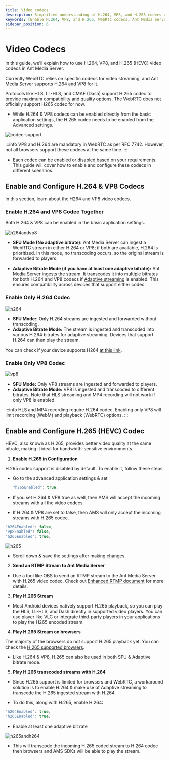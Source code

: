 ```yaml
---
title: Video codecs 
description: Simplified understanding of H.264, VP8, and H.265 codecs used with Ant Media Server. This guide also explains how to enable H.264, VP8, and H.265.
keywords: [Enable H.264, VP8, and H.265, WebRTC codecs, Ant Media Server Documentation, Ant Media Server Tutorials]
sidebar_position: 6
---
```


# Video Codecs

In this guide, we’ll explain how to use H.264, VP8, and H.265 (HEVC) video codecs in Ant Media Server. 

Currently WebRTC relies on specific codecs for video streaming, and Ant Media Server supports H.264 and VP8 for it.

Protocols like HLS, LL-HLS, and CMAF (Dash) support H.265 codec to provide maximum compatibility and quality options. The WebRTC does not officially support H265 codec for now.

- While H.264 & VP8 codecs can be enabled directly from the basic application settings, the H.265 codec needs to be enabled from the Advanced settings.

![codec-support](https://github.com/user-attachments/assets/951a04d9-eaf2-4377-8793-95cced896736)

:::info
VP8 and H.264 are mandatory in WebRTC as per RFC 7742. However, not all browsers support these codecs at the same time.
:::

- Each codec can be enabled or disabled based on your requirements. This guide will cover how to enable and configure these codecs in different scenarios.

## Enable and Configure H.264 & VP8 Codecs

In this section, learn about the H264 and VP8 video codecs.

### Enable H.264 and VP8 Codec Together

Both H.264 & VP8 can be enabled in the basic application settings.

![h264andvp8](https://github.com/user-attachments/assets/37123332-5f07-4350-ac11-09b64a433cb2)

- **SFU Mode (No adaptive bitrate):** Ant Media Server can ingest a WebRTC stream in either H.264 or VP8; if both are available, H.264 is prioritized. In this mode, no transcoding occurs, so the original stream is forwarded to players.

- **Adaptive Bitrate Mode (if you have at least one adaptive bitrate):** Ant Media Server ingests the stream. It transcodes it into multiple bitrates for both H.264 and VP8 codecs if [Adaptive streaming](https://antmedia.io/docs/guides/adaptive-bitrate/adaptive-bitrate-streaming/) is enabled. This ensures compatibility across devices that support either codec.

### Enable Only H.264 Codec

![h264](https://github.com/user-attachments/assets/cfe26a24-6b8e-4a5f-94d9-68bfc260fc47)

- **SFU Mode:**: Only H.264 streams are ingested and forwarded without transcoding.
- **Adaptive Bitrate Mode:** The stream is ingested and transcoded into various H.264 bitrates for adaptive streaming. Devices that support H.264 can then play the stream.

You can check if your device supports H264 [at this link](https://mozilla.github.io/webrtc-landing/pc_test_no_h264.html).

### Enable Only VP8 Codec

![vp8](https://github.com/user-attachments/assets/c8900114-0f74-4cba-9dd9-c5b0da5b757a)

- **SFU Mode:** Only VP8 streams are ingested and forwarded to players.
- **Adaptive Bitrate Mode:** VP8 is ingested and transcoded to different bitrates. Note that HLS streaming and MP4 recording will not work if only VP8 is enabled.

:::info
HLS and MP4 recording require H.264 codec. Enabling only VP8 will limit recording (WebM) and playback (WebRTC) options.
:::

## Enable and Configure H.265 (HEVC) Codec

HEVC, also known as H.265, provides better video quality at the same bitrate, making it ideal for bandwidth-sensitive environments.

 1. **Enable H.265 in Configuration**

H.265 codec support is disabled by default. To enable it, follow these steps:

- Go to the advanced application settings & set

   ```js
   "h265Enabled": true,
  ```
  
- If you set H.264 & VP8 true as well, then AMS will accept the incoming streams with all the video codecs.
- If H.264 & VP8 are set to false, then AMS will only accept the incoming streams with H.265 codec.
  
```js
"h264Enabled": false,
"vp8Enabled": false,
"h265Enabled": true,
```

![h265](https://github.com/user-attachments/assets/a41545a1-9ec9-43ff-b41b-8e0aa88f159b)

- Scroll down & save the settings after making changes.

2. **Send an RTMP Stream to Ant Media Server**

- Use a tool like OBS to send an RTMP stream to the Ant Media Server with H.265 video codec. Check out [Enhanced RTMP document](https://antmedia.io/docs/guides/publish-live-stream/rtmp/enhanced-rtmp/) for more details.

3. **Play H.265 Stream**

- Most Android devices natively support H.265 playback, so you can play the HLS, LL-HLS, and Dash directly in supported video players. You can use player like VLC or integrate third-party players in your applications to play the H265 encoded stream.

4. **Play H.265 Stream on browsers**

The majority of the browsers do not support H.265 playback yet. You can check the [H.265 supported browsers](https://caniuse.com/?search=H.265).

- Like H.264 & VP8, H.265 can also be used in both SFU & Adaptive bitrate mode.

5. **Play H.265 transcoded streams with H.264**

- Since H.265 support is limited for browsers and WebRTC, a workaround solution is to enable H.264 & make use of Adaptive streaming to transcode the H.265 ingested stream with H.264.

- To do this, along with H.265, enable H.264:

```js
"h264Enabled": true,
"h265Enabled": true,
```

- Enable at least one adaptive bit rate

![h265andh264](https://github.com/user-attachments/assets/366e921c-8ab1-4235-a9d9-5062b8c109a3)

- This will transcode the incoming H.265 coded stream to H.264 codec then browsers and AMS SDKs will be able to play the stream. 
